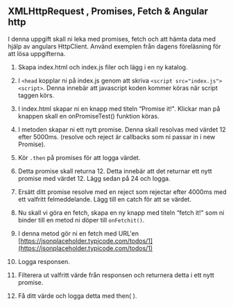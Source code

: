 
## XMLHttpRequest , Promises, Fetch & Angular http

I denna uppgift skall ni leka med promises, fetch och att hämta data med hjälp av angulars HttpClient. Använd exemplen från dagens föreläsning för att lösa uppgifterna.

1. Skapa index.html och index.js filer och lägg i en ny katalog.

1. I ```<head``` kopplar ni på index.js genom att skriva ```<script src="index.js"><script>```. Denna innebär att javascript koden kommer köras när script taggen körs.

1. I index.html skapar ni en knapp med titeln “Promise it!". Klickar man på knappen skall en onPromiseTest() funktion köras.

1. I metoden skapar ni ett nytt promise. Denna skall resolvas med värdet 12 efter
5000ms. (resolve och reject är callbacks som ni passar in i new Promise).

1. Kör ```.then``` på promises för att logga värdet.

1. Detta promise skall returna 12. Detta innebär att det returnar ett nytt promise med värdet 12. Lägg sedan på 24 och logga.

1. Ersätt ditt promise resolve med en reject som rejectar efter 4000ms med ett valfritt felmeddelande. Lägg till en catch för att se värdet.

1. Nu skall vi göra en fetch, skapa en ny knapp med titeln “fetch it!" som ni binder till en metod ni döper till ```onFetchit()```.

1. I denna metod gör ni en fetch med URL'en [https://jsonplaceholder.typicode.com/todos/1](https://jsonplaceholder.typicode.com/todos/1)

1. Logga responsen.

1. Filterera ut valfritt värde från responsen och returnera detta i ett nytt promise.

1. Få ditt värde och logga detta med then( ).